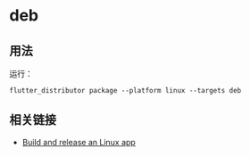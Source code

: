 # deb

## 用法

运行：

```
flutter_distributor package --platform linux --targets deb
```

## 相关链接

* [Build and release an Linux app](https://docs.flutter.dev/deployment/linux)
